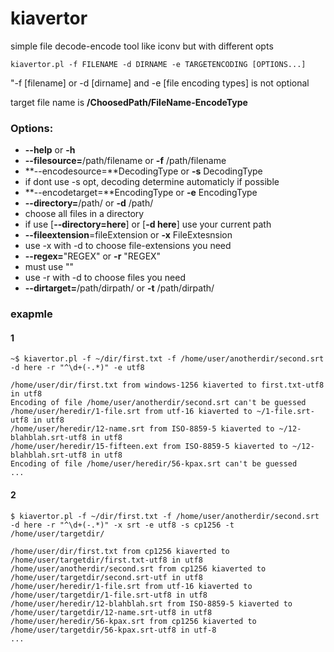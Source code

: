 # kiavertor

simple file decode-encode tool like iconv but with different opts

```
kiavertor.pl -f FILENAME -d DIRNAME -e TARGETENCODING [OPTIONS...]
```

"-f [filename] or -d [dirname]  and -e [file encoding types] is not optional

target file name is **/ChoosedPath/FileName-EncodeType**

### Options:

* **--help** or **-h**
* **--filesource=**/path/filename or **-f** /path/filename
* **--encodesource=**DecodingType or **-s** DecodingType
 * if dont use -s opt, decoding determine automaticly if possible
* **--encodetarget=**EncodingType or **-e** EncodingType
* **--directory=**/path/ or **-d** /path/
 * choose all files in a directory
 * if use [**--directory=here**] or [**-d here**] use your current path
* **--fileextension**=fileExtension or **-x** FileExtesnsion
 * use -x with -d to choose file-extensions you need
* **--regex=**"REGEX" or **-r** "REGEX"
 * must use ""
 * use -r with -d to choose files you need
* **--dirtarget=**/path/dirpath/ or **-t** /path/dirpath/

### exapmle

#### 1
```
~$ kiavertor.pl -f ~/dir/first.txt -f /home/user/anotherdir/second.srt -d here -r "^\d+(-.*)" -e utf8

/home/user/dir/first.txt from windows-1256 kiaverted to first.txt-utf8 in utf8
Encoding of file /home/user/anotherdir/second.srt can't be guessed
/home/user/heredir/1-file.srt from utf-16 kiaverted to ~/1-file.srt-utf8 in utf8
/home/user/heredir/12-name.srt from ISO-8859-5 kiaverted to ~/12-blahblah.srt-utf8 in utf8
/home/user/heredir/15-fifteen.ext from ISO-8859-5 kiaverted to ~/12-blahblah.srt-utf8 in utf8
Encoding of file /home/user/heredir/56-kpax.srt can't be guessed
...
```


#### 2
```
$ kiavertor.pl -f ~/dir/first.txt -f /home/user/anotherdir/second.srt -d here -r "^\d+(-.*)" -x srt -e utf8 -s cp1256 -t /home/user/targetdir/

/home/user/dir/first.txt from cp1256 kiaverted to /home/user/targetdir/first.txt-utf8 in utf8
/home/user/anotherdir/second.srt from cp1256 kiaverted to /home/user/targetdir/second.srt-utf in utf8
/home/user/heredir/1-file.srt from utf-16 kiaverted to /home/user/targetdir/1-file.srt-utf8 in utf8
/home/user/heredir/12-blahblah.srt from ISO-8859-5 kiaverted to /home/user/targetdir/12-name.srt-utf8 in utf8
/home/user/heredir/56-kpax.srt from cp1256 kiaverted to /home/user/targetdir/56-kpax.srt-utf8 in utf-8
...
```
